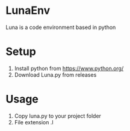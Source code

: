 # LunaEnv
Luna is a code environment based in python  

# Setup
1) Install python from 
   https://www.python.org/
2) Download Luna.py from releases 
# Usage
1) Copy luna.py to your project folder
2) File extension .l
